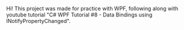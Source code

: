 Hi! This project was made for practice with WPF, following along with youtube tutorial "C# WPF Tutorial #8 - Data Bindings using INotifyPropertyChanged".
